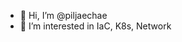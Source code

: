 - 👋 Hi, I’m @piljaechae
- 👀 I’m interested in IaC, K8s, Network 

<!---
piljaechae/piljaechae is a ✨ special ✨ repository because its `README.md` (this file) appears on your GitHub profile.
You can click the Preview link to take a look at your changes.
--->

